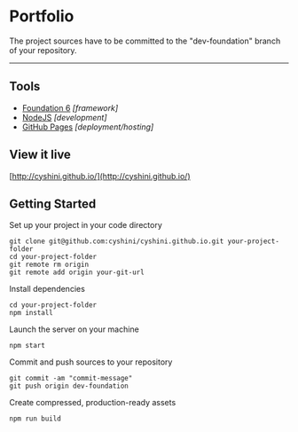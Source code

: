 # Portfolio

The project sources have to be committed to the "dev-foundation" branch of your repository.

- - -

## Tools

- [Foundation 6](https://foundation.zurb.com/) *[framework]*
- [NodeJS](https://nodejs.org/en/) *[development]*
- [GitHub Pages](http://pages.github.com) *[deployment/hosting]*

## View it live
[http://cyshini.github.io/](http://cyshini.github.io/)

## Getting Started

Set up your project in your code directory

    git clone git@github.com:cyshini/cyshini.github.io.git your-project-folder
    cd your-project-folder
    git remote rm origin
    git remote add origin your-git-url

Install dependencies

    cd your-project-folder
    npm install

Launch the server on your machine

    npm start

Commit and push sources to your repository

    git commit -am "commit-message"
    git push origin dev-foundation

Create compressed, production-ready assets

    npm run build
